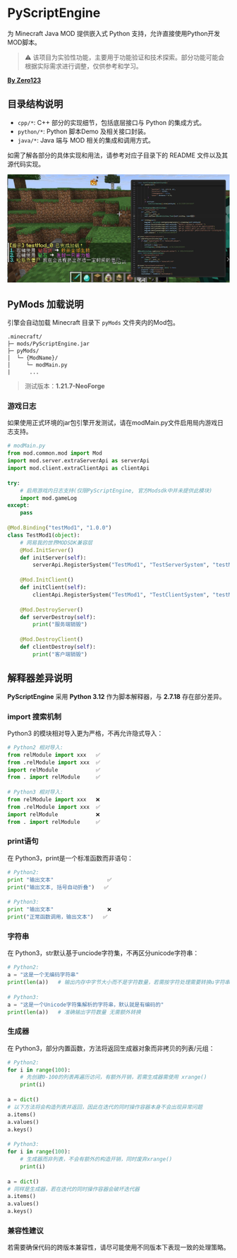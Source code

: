 # PyScriptEngine
为 Minecraft Java MOD 提供嵌入式 Python 支持，允许直接使用Python开发MOD脚本。

> ⚠️ 该项目为实验性功能，主要用于功能验证和技术探索。部分功能可能会根据实际需求进行调整，仅供参考和学习。

**[By Zero123](https://space.bilibili.com/456549011)**

## 目录结构说明
- `cpp/*`: C++ 部分的实现细节，包括底层接口与 Python 的集成方式。
- `python/*`: Python 脚本Demo 及相关接口封装。
- `java/*`: Java 端与 MOD 相关的集成和调用方式。

如需了解各部分的具体实现和用法，请参考对应子目录下的 README 文件以及其源代码实现。

![Main](images/img1.jpg)

## PyMods 加载说明
引擎会自动加载 Minecraft 目录下 `pyMods` 文件夹内的Mod包。
```
.minecraft/
├─ mods/PyScriptEngine.jar
├─ pyMods/
│  └─ {ModName}/
│     └─ modMain.py
|      ...
```
> 测试版本：**1.21.7-NeoForge**

### 游戏日志
如果使用正式环境的jar包引擎开发测试，请在modMain.py文件启用局内游戏日志支持。
```python
# modMain.py
from mod.common.mod import Mod
import mod.server.extraServerApi as serverApi
import mod.client.extraClientApi as clientApi

try:
    # 启用游戏内日志支持(仅限PyScriptEngine, 官方Modsdk中并未提供此模块)
    import mod.gameLog
except:
    pass

@Mod.Binding("testMod1", "1.0.0")
class TestMod1(object):
    # 网易我的世界MODSDK兼容层
    @Mod.InitServer()
    def initServer(self):
        serverApi.RegisterSystem("TestMod1", "TestServerSystem", "testMod_1.Server.TestSystem")

    @Mod.InitClient()
    def initClient(self):
        clientApi.RegisterSystem("TestMod1", "TestClientSystem", "testMod_1.Client.TestSystem")

    @Mod.DestroyServer()
    def serverDestroy(self):
        print("服务端销毁")

    @Mod.DestroyClient()
    def clientDestroy(self):
        print("客户端销毁")
```

## 解释器差异说明
**PyScriptEngine** 采用 **Python 3.12** 作为脚本解释器，与 **2.7.18** 存在部分差异。

### import 搜索机制
Python3 的模块相对导入更为严格，不再允许隐式导入：
```python
# Python2 相对导入:
from relModule import xxx   ✅
from .relModule import xxx  ✅
import relModule            ✅
from . import relModule     ✅

# Python3 相对导入:
from relModule import xxx   ❌
from .relModule import xxx  ✅
import relModule            ❌
from . import relModule     ✅
```

### print语句
在 Python3，print是一个标准函数而非语句：
```python
# Python2:
print "输出文本"                 ✅
print("输出文本, 括号自动折叠")   ✅

# Python3:
print "输出文本"                 ❌
print("正常函数调用，输出文本")   ✅
```

### 字符串
在 Python3，str默认基于unciode字符集，不再区分unicode字符串：
```python
# Python2:
a = "这是一个无编码字符串"
print(len(a))   # 输出内存中字节大小而不是字符数量，若需按字符处理需要转换u字符串

# Python3:
a = "这是一个Unicode字符集解析的字符串，默认就是有编码的"
print(len(a))   # 准确输出字符数量 无需额外转换
```

### 生成器
在 Python3，部分内置函数，方法将返回生成器对象而非拷贝的列表/元组：
```python
# Python2:
for i in range(100):
    # 先创建0-100的列表再遍历访问，有额外开销，若需生成器需使用 xrange()
    print(i)

a = dict()
# 以下方法将会构造列表并返回，因此在迭代的同时操作容器本身不会出现异常问题
a.items()
a.values()
a.keys()

# Python3:
for i in range(100):
    # 生成器而非列表，不会有额外的构造开销，同时废弃xrange()
    print(i)

a = dict()
# 同样是生成器，若在迭代的同时操作容器会破坏迭代器
a.items()
a.values()
a.keys()
```

### 兼容性建议
若需要确保代码的跨版本兼容性，请尽可能使用不同版本下表现一致的处理策略。